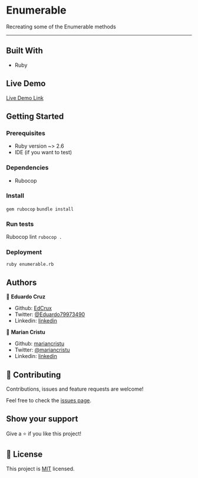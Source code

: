 # Enumerable

Recreating some of the Enumerable methods

---

## Built With

- Ruby

## Live Demo

[Live Demo Link](https://repl.it/@mariancristu/Enumerable)

## Getting Started

### Prerequisites

- Ruby version ~> 2.6
- IDE (if you want to test)

### Dependencies

- Rubocop

### Install

`gem rubocop` `bundle install`

### Run tests

Rubocop lint
`rubocop .`

### Deployment

`ruby enumerable.rb`

## Authors

👤 **Eduardo Cruz**

- Github: [EdCrux](https://github.com/EdCrux)
- Twitter: [@Eduardo79973490](https://twitter.com/twitterhandle)
- Linkedin: [linkedin](www.linkedin.com/in/edcrux)

👤 **Marian Cristu**

- Github: [mariancristu](https://github.com/mariancristu)
- Twitter: [@mariancristu](https://twitter.com/)
- Linkedin: [linkedin](www.linkedin.com/in/mariancristu)

## 🤝 Contributing

Contributions, issues and feature requests are welcome!

Feel free to check the [issues page](issues/).

## Show your support

Give a ⭐️ if you like this project!

## 📝 License

This project is [MIT](lic.url) licensed.

